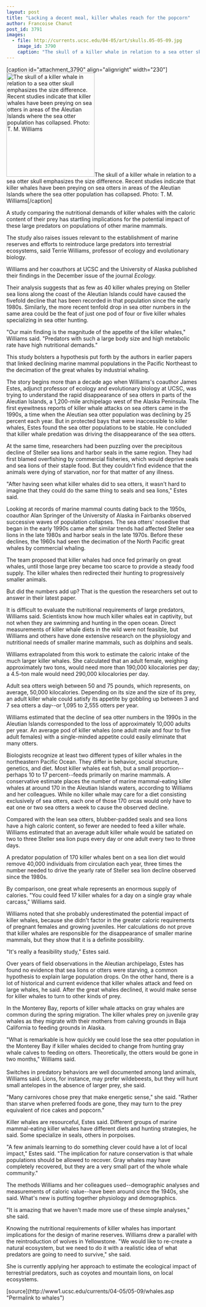 ```yaml
---
layout: post
title: "Lacking a decent meal, killer whales reach for the popcorn"
author: Francoise Chanut
post_id: 3791
images:
  - file: http://currents.ucsc.edu/04-05/art/skulls.05-05-09.jpg
    image_id: 3790
    caption: "The skull of a killer whale in relation to a sea otter skull emphasizes the size difference. Recent studies indicate that killer whales have been preying on sea otters in areas of the Aleutian Islands where the sea otter population has collapsed. Photo: T. M. Williams"
---
```


[caption id="attachment_3790" align="alignright" width="230"]<a href="http://localhost/mysite/wp-content/uploads/2005/05/skulls.05-05-09.jpg"><img class="size-full wp-image-3790" src="http://localhost/mysite/wp-content/uploads/2005/05/skulls.05-05-09.jpg" alt="The skull of a killer whale in relation to a sea otter skull emphasizes the size difference. Recent studies indicate that killer whales have been preying on sea otters in areas of the Aleutian Islands where the sea otter population has collapsed. Photo: T. M. Williams" width="230" height="271" /></a>The skull of a killer whale in relation to a sea otter skull emphasizes the size difference. Recent studies indicate that killer whales have been preying on sea otters in areas of the Aleutian Islands where the sea otter population has collapsed. Photo: T. M. Williams[/caption]
<a name="content" id="content"></a>
<p>
  A study comparing the nutritional demands of killer whales with the caloric content of their prey has startling implications for the potential impact of these large predators on populations of other marine mammals.
</p>
<p>
  The study also raises issues relevant to the establishment of marine reserves and efforts to reintroduce large predators into terrestrial ecosystems, said Terrie Williams, professor of ecology and evolutionary biology.<br>
</p>
<p>
  Williams and her coauthors at UCSC and the University of Alaska published their findings in the December issue of the journal <i>Ecology.</i>
</p>
<p>
  Their analysis suggests that as few as 40 killer whales preying on Steller sea lions along the coast of the Aleutian Islands could have caused the fivefold decline that has been recorded in that population since the early 1980s. Similarly, the more recent tenfold drop in sea otter numbers in the same area could be the feat of just one pod of four or five killer whales specializing in sea otter hunting.<br>
</p>
<p>
  "Our main finding is the magnitude of the appetite of the killer whales," Williams said. "Predators with such a large body size and high metabolic rate have high nutritional demands."<br>
</p>
<p>
  This study bolsters a hypothesis put forth by the authors in earlier papers that linked declining marine mammal populations in the Pacific Northeast to the decimation of the great whales by industrial whaling.<br>
</p>
<p>
  The story begins more than a decade ago when Williams's coauthor James Estes, adjunct professor of ecology and evolutionary biology at UCSC, was trying to understand the rapid disappearance of sea otters in parts of the Aleutian Islands, a 1,200-mile archipelago west of the Alaska Peninsula. The first eyewitness reports of killer whale attacks on sea otters came in the 1990s, a time when the Aleutian sea otter population was declining by 25 percent each year. But in protected bays that were inaccessible to killer whales, Estes found the sea otter populations to be stable. He concluded that killer whale predation was driving the disappearance of the sea otters.<br>
</p>
<p>
  At the same time, researchers had been puzzling over the precipitous decline of Steller sea lions and harbor seals in the same region. They had first blamed overfishing by commercial fisheries, which would deprive seals and sea lions of their staple food. But they couldn't find evidence that the animals were dying of starvation, nor for that matter of any illness.<br>
</p>
<p>
  "After having seen what killer whales did to sea otters, it wasn't hard to imagine that they could do the same thing to seals and sea lions," Estes said.<br>
</p>
<p>
  Looking at records of marine mammal counts dating back to the 1950s, coauthor Alan Springer of the University of Alaska in Fairbanks observed successive waves of population collapses. The sea otters' nosedive that began in the early 1990s came after similar trends had affected Steller sea lions in the late 1980s and harbor seals in the late 1970s. Before these declines, the 1960s had seen the decimation of the North Pacific great whales by commercial whaling.<br>
</p>
<p>
  The team proposed that killer whales had once fed primarily on great whales, until those large prey became too scarce to provide a steady food supply. The killer whales then redirected their hunting to progressively smaller animals.<br>
</p>
<p>
  But did the numbers add up? That is the question the researchers set out to answer in their latest paper.<br>
</p>
<p>
  It is difficult to evaluate the nutritional requirements of large predators, Williams said. Scientists know how much killer whales eat in captivity, but not when they are swimming and hunting in the open ocean. Direct measurements of killer whale diets in the wild were not feasible, but Williams and others have done extensive research on the physiology and nutritional needs of smaller marine mammals, such as dolphins and seals.
</p>
<p>
  Williams extrapolated from this work to estimate the caloric intake of the much larger killer whales. She calculated that an adult female, weighing approximately two tons, would need more than 190,000 kilocalories per day; a 4.5-ton male would need 290,000 kilocalories per day.<br>
</p>
<p>
  Adult sea otters weigh between 50 and 75 pounds, which represents, on average, 50,000 kilocalories. Depending on its size and the size of its prey, an adult killer whale could satisfy its appetite by gobbling up between 3 and 7 sea otters a day--or 1,095 to 2,555 otters per year.
</p>
<p>
  Williams estimated that the decline of sea otter numbers in the 1990s in the Aleutian Islands corresponded to the loss of approximately 10,000 adults per year. An average pod of killer whales (one adult male and four to five adult females) with a single-minded appetite could easily eliminate that many otters.<br>
</p>
<p>
  Biologists recognize at least two different types of killer whales in the northeastern Pacific Ocean. They differ in behavior, social structure, genetics, and diet. Most killer whales eat fish, but a small proportion--perhaps 10 to 17 percent--feeds primarily on marine mammals. A conservative estimate places the number of marine mammal-eating killer whales at around 170 in the Aleutian Islands waters, according to Williams and her colleagues. While no killer whale may care for a diet consisting exclusively of sea otters, each one of those 170 orcas would only have to eat one or two sea otters a week to cause the observed decline.<br>
</p>
<p>
  Compared with the lean sea otters, blubber-padded seals and sea lions have a high caloric content, so fewer are needed to feed a killer whale. Williams estimated that an average adult killer whale would be satiated on two to three Steller sea lion pups every day or one adult every two to three days.
</p>
<p>
  A predator population of 170 killer whales bent on a sea lion diet would remove 40,000 individuals from circulation each year, three times the number needed to drive the yearly rate of Steller sea lion decline observed since the 1980s.<br>
</p>
<p>
  By comparison, one great whale represents an enormous supply of calories. "You could feed 17 killer whales for a day on a single gray whale carcass," Williams said.<br>
</p>
<p>
  Williams noted that she probably underestimated the potential impact of killer whales, because she didn't factor in the greater caloric requirements of pregnant females and growing juveniles. Her calculations do not prove that killer whales are responsible for the disappearance of smaller marine mammals, but they show that it is a definite possibility.<br>
</p>
<p>
  "It's really a feasibility study," Estes said.<br>
</p>
<p>
  Over years of field observations in the Aleutian archipelago, Estes has found no evidence that sea lions or otters were starving, a common hypothesis to explain large population drops. On the other hand, there is a lot of historical and current evidence that killer whales attack and feed on large whales, he said. After the great whales declined, it would make sense for killer whales to turn to other kinds of prey.<br>
</p>
<p>
  In the Monterey Bay, reports of killer whale attacks on gray whales are common during the spring migration. The killer whales prey on juvenile gray whales as they migrate with their mothers from calving grounds in Baja California to feeding grounds in Alaska.<br>
</p>
<p>
  "What is remarkable is how quickly we could lose the sea otter population in the Monterey Bay if killer whales decided to change from hunting gray whale calves to feeding on otters. Theoretically, the otters would be gone in two months," Williams said.<br>
  <br>
  Switches in predatory behaviors are well documented among land animals, Williams said. Lions, for instance, may prefer wildebeests, but they will hunt small antelopes in the absence of larger prey, she said.<br>
</p>
<p>
  "Many carnivores chose prey that make energetic sense," she said. "Rather than starve when preferred foods are gone, they may turn to the prey equivalent of rice cakes and popcorn."<br>
</p>
<p>
  Killer whales are resourceful, Estes said. Different groups of marine mammal-eating killer whales have different diets and hunting strategies, he said. Some specialize in seals, others in porpoises.<br>
</p>
<p>
  "A few animals learning to do something clever could have a lot of local impact," Estes said. "The implication for nature conservation is that whale populations should be allowed to recover. Gray whales may have completely recovered, but they are a very small part of the whole whale community."<br>
</p>
<p>
  The methods Williams and her colleagues used--demographic analyses and measurements of caloric value--have been around since the 1940s, she said. What's new is putting together physiology and demographics.<br>
</p>
<p>
  "It is amazing that we haven't made more use of these simple analyses," she said.<br>
</p>
<p>
  Knowing the nutritional requirements of killer whales has important implications for the design of marine reserves. Williams drew a parallel with the reintroduction of wolves in Yellowstone. "We would like to re-create a natural ecosystem, but we need to do it with a realistic idea of what predators are going to need to survive," she said.<br>
</p>
<p>
  She is currently applying her approach to estimate the ecological impact of terrestrial predators, such as coyotes and mountain lions, on local ecosystems.<br>
</p>
[source](http://www1.ucsc.edu/currents/04-05/05-09/whales.asp "Permalink to whales")
